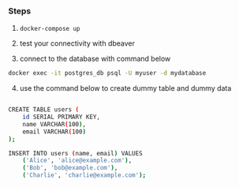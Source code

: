 ### Steps

1. `docker-compose up `

2. test your connectivity with dbeaver 

3. connect to the database with command below 

```bash
docker exec -it postgres_db psql -U myuser -d mydatabase 
```

4. use the command below to create dummy table and dummy data

```bash

CREATE TABLE users (
    id SERIAL PRIMARY KEY,
    name VARCHAR(100),
    email VARCHAR(100)
);

INSERT INTO users (name, email) VALUES
    ('Alice', 'alice@example.com'),
    ('Bob', 'bob@example.com'),
    ('Charlie', 'charlie@example.com');


```